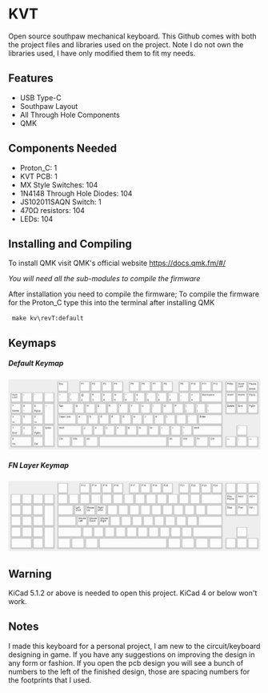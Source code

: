 # KVT
Open source southpaw mechanical keyboard. This Github comes with both the project files and libraries used on the project.
Note I do not own the libraries used, I have only modified them to fit my needs.

## Features
* USB Type-C
* Southpaw Layout
* All Through Hole Components
* QMK

## Components Needed
* Proton_C: 1
* KVT PCB: 1
* MX Style Switches: 104
* 1N4148 Through Hole Diodes: 104
* JS102011SAQN Switch: 1
* 470Ω resistors: 104
* LEDs: 104


## Installing and Compiling
To install QMK visit QMK's official website https://docs.qmk.fm/#/

*You will need all the sub-modules to compile the firmware*

After installation you need to compile the firmware; To compile the firmware for the Proton_C type this into the terminal after installing QMK

```
 make kv\revT:default
```
## Keymaps
##### Default Keymap
![Default Keymap](Images/Default_Keymap.png)

##### FN Layer Keymap
![FN Keymap](Images/Fn_Keymap.png)

## Warning
KiCad 5.1.2 or above is needed to open this project. KiCad 4 or below won't work.

## Notes
I made this keyboard for a personal project, I am new to the circuit/keyboard designing in game. If you have any suggestions on improving the design in any form or fashion. If you open the pcb design you will see a bunch of numbers to the left of the finished design, those are spacing numbers for the footprints that I used.   
